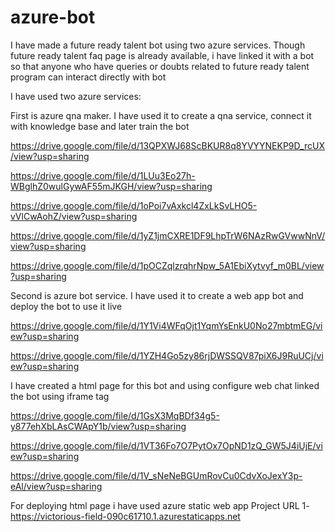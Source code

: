 # azure-bot
I have made a future ready talent bot using two azure services. 
Though future ready talent faq page is already available, i have linked it with a bot so that anyone who have queries or doubts related to future ready talent program can interact directly with bot

I have used two azure services:

First is azure qna maker. I have used it to create a qna service, connect it with knowledge base and later train the bot

https://drive.google.com/file/d/13QPXWJ68ScBKUR8q8YVYYNEKP9D_rcUX/view?usp=sharing

https://drive.google.com/file/d/1LUu3Eo27h-WBglhZ0wulGywAF55mJKGH/view?usp=sharing

https://drive.google.com/file/d/1oPoi7vAxkcl4ZxLkSvLHO5-vVlCwAohZ/view?usp=sharing

https://drive.google.com/file/d/1yZ1jmCXRE1DF9LhpTrW6NAzRwGVwwNnV/view?usp=sharing

https://drive.google.com/file/d/1pOCZqlzrqhrNpw_5A1EbiXytvyf_m0BL/view?usp=sharing

Second is azure bot service. I have used it to create a web app bot and deploy the bot to use it live

https://drive.google.com/file/d/1Y1Vi4WFqOjt1YqmYsEnkU0No27mbtmEG/view?usp=sharing

https://drive.google.com/file/d/1YZH4Go5zy86rjDWSSQV87piX6J9RuUCj/view?usp=sharing

I have created a html page for this bot and using configure web chat linked the bot using iframe tag

https://drive.google.com/file/d/1GsX3MqBDf34g5-y877ehXbLAsCWApY1b/view?usp=sharing

https://drive.google.com/file/d/1VT36Fo7O7PytOx7OpND1zQ_GW5J4iUjE/view?usp=sharing

https://drive.google.com/file/d/1V_sNeNeBGUmRovCu0CdvXoJexY3p-eAl/view?usp=sharing

For deploying html page i have used azure static web app
Project URL 1-https://victorious-field-090c61710.1.azurestaticapps.net
